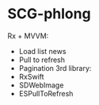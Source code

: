 # SCG-phlong
Rx + MVVM:
- Load list news
- Pull to refresh
- Pagination
3rd library:
- RxSwift
- SDWebImage
- ESPullToRefresh
